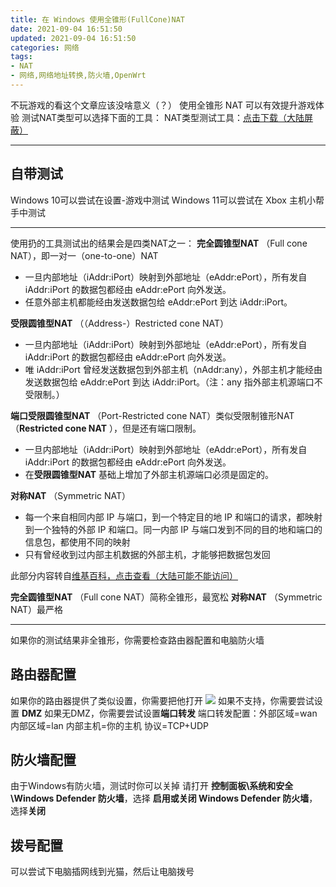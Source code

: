 ```yaml
---
title: 在 Windows 使用全锥形(FullCone)NAT
date: 2021-09-04 16:51:50
updated: 2021-09-04 16:51:50
categories: 网络
tags:
- NAT
- 网络,网络地址转换,防火墙,OpenWrt
---
```

不玩游戏的看这个文章应该没啥意义（？）
使用全锥形 NAT 可以有效提升游戏体验
测试NAT类型可以选择下面的工具：
NAT类型测试工具：[点击下载（大陆屏蔽）](https://t.me/MBRFans/157)

---

## 自带测试

Windows 10可以尝试在设置-游戏中测试
Windows 11可以尝试在 Xbox 主机小帮手中测试

---



使用扔的工具测试出的结果会是四类NAT之一：
**完全圆锥型NAT** （Full cone NAT），即一对一（one-to-one）NAT

* 一旦内部地址（iAddr:iPort）映射到外部地址（eAddr:ePort），所有发自 iAddr:iPort 的数据包都经由 eAddr:ePort 向外发送。
* 任意外部主机都能经由发送数据包给 eAddr:ePort 到达 iAddr:iPort。

**受限圆锥型NAT** （（Address-）Restricted cone NAT）

* 一旦内部地址（iAddr:iPort）映射到外部地址（eAddr:ePort），所有发自 iAddr:iPort 的数据包都经由 eAddr:ePort 向外发送。
* 唯 iAddr:iPort 曾经发送数据包到外部主机（nAddr:any），外部主机才能经由发送数据包给 eAddr:ePort 到达 iAddr:iPort。（注：any 指外部主机源端口不受限制。）

**端口受限圆锥型NAT** （Port-Restricted cone NAT）类似受限制锥形NAT（**Restricted cone NAT** ），但是还有端口限制。

* 一旦内部地址（iAddr:iPort）映射到外部地址（eAddr:ePort），所有发自 iAddr:iPort 的数据包都经由 eAddr:ePort 向外发送。
* 在**受限圆锥型NAT** 基础上增加了外部主机源端口必须是固定的。

**对称NAT** （Symmetric NAT）

* 每一个来自相同内部 IP 与端口，到一个特定目的地 IP 和端口的请求，都映射到一个独特的外部 IP 和端口。同一内部 IP 与端口发到不同的目的地和端口的信息包，都使用不同的映射
* 只有曾经收到过内部主机数据的外部主机，才能够把数据包发回

此部分内容转自[维基百科，点击查看（大陆可能不能访问）](https://zh.wikipedia.org/wiki/%E7%BD%91%E7%BB%9C%E5%9C%B0%E5%9D%80%E8%BD%AC%E6%8D%A2)

**完全圆锥型NAT** （Full cone NAT）简称全锥形，最宽松
**对称NAT** （Symmetric NAT）最严格

---

如果你的测试结果非全锥形，你需要检查路由器配置和电脑防火墙

## 路由器配置

如果你的路由器提供了类似设置，你需要把他打开
![  ](https://cos.mbrjun.cn/IMGS/2021/09/04/fn.png)
如果不支持，你需要尝试设置 **DMZ**
如果无DMZ，你需要尝试设置**端口转发**
端口转发配置：外部区域=wan 内部区域=lan 内部主机=你的主机 协议=TCP+UDP

## 防火墙配置

由于Windows有防火墙，测试时你可以关掉
请打开 **控制面板\系统和安全\Windows Defender 防火墙**，选择 **启用或关闭 Windows Defender 防火墙**，选择**关闭**

## 拨号配置

可以尝试下电脑插网线到光猫，然后让电脑拨号

